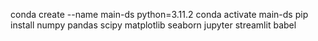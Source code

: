 conda create --name main-ds python=3.11.2
conda activate main-ds
pip install numpy pandas scipy matplotlib seaborn jupyter streamlit babel
